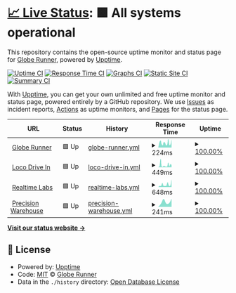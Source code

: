 # [📈 Live Status](https://globerunnerseo.github.io/downtime): <!--live status--> **🟩 All systems operational**

This repository contains the open-source uptime monitor and status page for [Globe Runner](https://globerunner.com), powered by [Upptime](https://github.com/upptime/upptime).

[![Uptime CI](https://github.com/globerunnerseo/downtime/workflows/Uptime%20CI/badge.svg)](https://github.com/globerunnerseo/downtime/actions?query=workflow%3A%22Uptime+CI%22)
[![Response Time CI](https://github.com/globerunnerseo/downtime/workflows/Response%20Time%20CI/badge.svg)](https://github.com/globerunnerseo/downtime/actions?query=workflow%3A%22Response+Time+CI%22)
[![Graphs CI](https://github.com/globerunnerseo/downtime/workflows/Graphs%20CI/badge.svg)](https://github.com/globerunnerseo/downtime/actions?query=workflow%3A%22Graphs+CI%22)
[![Static Site CI](https://github.com/globerunnerseo/downtime/workflows/Static%20Site%20CI/badge.svg)](https://github.com/globerunnerseo/downtime/actions?query=workflow%3A%22Static+Site+CI%22)
[![Summary CI](https://github.com/globerunnerseo/downtime/workflows/Summary%20CI/badge.svg)](https://github.com/globerunnerseo/downtime/actions?query=workflow%3A%22Summary+CI%22)

With [Upptime](https://upptime.js.org), you can get your own unlimited and free uptime monitor and status page, powered entirely by a GitHub repository. We use [Issues](https://github.com/globerunnerseo/downtime/issues) as incident reports, [Actions](https://github.com/globerunnerseo/downtime/actions) as uptime monitors, and [Pages](https://globerunnerseo.github.io/downtime) for the status page.

<!--start: status pages-->
<!-- This summary is generated by Upptime (https://github.com/upptime/upptime) -->
<!-- Do not edit this manually, your changes will be overwritten -->
<!-- prettier-ignore -->
| URL | Status | History | Response Time | Uptime |
| --- | ------ | ------- | ------------- | ------ |
| <img alt="" src="https://favicons.githubusercontent.com/globerunner.com" height="13"> [Globe Runner](https://globerunner.com/) | 🟩 Up | [globe-runner.yml](https://github.com/globerunnerseo/downtime/commits/HEAD/history/globe-runner.yml) | <details><summary><img alt="Response time graph" src="./graphs/globe-runner/response-time-week.png" height="20"> 224ms</summary><br><a href="https://globerunnerseo.github.io/downtime/history/globe-runner"><img alt="Response time 224" src="https://img.shields.io/endpoint?url=https%3A%2F%2Fraw.githubusercontent.com%2Fgloberunnerseo%2Fdowntime%2FHEAD%2Fapi%2Fglobe-runner%2Fresponse-time.json"></a><br><a href="https://globerunnerseo.github.io/downtime/history/globe-runner"><img alt="24-hour response time 140" src="https://img.shields.io/endpoint?url=https%3A%2F%2Fraw.githubusercontent.com%2Fgloberunnerseo%2Fdowntime%2FHEAD%2Fapi%2Fglobe-runner%2Fresponse-time-day.json"></a><br><a href="https://globerunnerseo.github.io/downtime/history/globe-runner"><img alt="7-day response time 224" src="https://img.shields.io/endpoint?url=https%3A%2F%2Fraw.githubusercontent.com%2Fgloberunnerseo%2Fdowntime%2FHEAD%2Fapi%2Fglobe-runner%2Fresponse-time-week.json"></a><br><a href="https://globerunnerseo.github.io/downtime/history/globe-runner"><img alt="30-day response time 224" src="https://img.shields.io/endpoint?url=https%3A%2F%2Fraw.githubusercontent.com%2Fgloberunnerseo%2Fdowntime%2FHEAD%2Fapi%2Fglobe-runner%2Fresponse-time-month.json"></a><br><a href="https://globerunnerseo.github.io/downtime/history/globe-runner"><img alt="1-year response time 224" src="https://img.shields.io/endpoint?url=https%3A%2F%2Fraw.githubusercontent.com%2Fgloberunnerseo%2Fdowntime%2FHEAD%2Fapi%2Fglobe-runner%2Fresponse-time-year.json"></a></details> | <details><summary><a href="https://globerunnerseo.github.io/downtime/history/globe-runner">100.00%</a></summary><a href="https://globerunnerseo.github.io/downtime/history/globe-runner"><img alt="All-time uptime 100.00%" src="https://img.shields.io/endpoint?url=https%3A%2F%2Fraw.githubusercontent.com%2Fgloberunnerseo%2Fdowntime%2FHEAD%2Fapi%2Fglobe-runner%2Fuptime.json"></a><br><a href="https://globerunnerseo.github.io/downtime/history/globe-runner"><img alt="24-hour uptime 100.00%" src="https://img.shields.io/endpoint?url=https%3A%2F%2Fraw.githubusercontent.com%2Fgloberunnerseo%2Fdowntime%2FHEAD%2Fapi%2Fglobe-runner%2Fuptime-day.json"></a><br><a href="https://globerunnerseo.github.io/downtime/history/globe-runner"><img alt="7-day uptime 100.00%" src="https://img.shields.io/endpoint?url=https%3A%2F%2Fraw.githubusercontent.com%2Fgloberunnerseo%2Fdowntime%2FHEAD%2Fapi%2Fglobe-runner%2Fuptime-week.json"></a><br><a href="https://globerunnerseo.github.io/downtime/history/globe-runner"><img alt="30-day uptime 100.00%" src="https://img.shields.io/endpoint?url=https%3A%2F%2Fraw.githubusercontent.com%2Fgloberunnerseo%2Fdowntime%2FHEAD%2Fapi%2Fglobe-runner%2Fuptime-month.json"></a><br><a href="https://globerunnerseo.github.io/downtime/history/globe-runner"><img alt="1-year uptime 100.00%" src="https://img.shields.io/endpoint?url=https%3A%2F%2Fraw.githubusercontent.com%2Fgloberunnerseo%2Fdowntime%2FHEAD%2Fapi%2Fglobe-runner%2Fuptime-year.json"></a></details>
| <img alt="" src="https://favicons.githubusercontent.com/www.locodrivein.com" height="13"> [Loco Drive In](https://www.locodrivein.com/) | 🟩 Up | [loco-drive-in.yml](https://github.com/globerunnerseo/downtime/commits/HEAD/history/loco-drive-in.yml) | <details><summary><img alt="Response time graph" src="./graphs/loco-drive-in/response-time-week.png" height="20"> 449ms</summary><br><a href="https://globerunnerseo.github.io/downtime/history/loco-drive-in"><img alt="Response time 449" src="https://img.shields.io/endpoint?url=https%3A%2F%2Fraw.githubusercontent.com%2Fgloberunnerseo%2Fdowntime%2FHEAD%2Fapi%2Floco-drive-in%2Fresponse-time.json"></a><br><a href="https://globerunnerseo.github.io/downtime/history/loco-drive-in"><img alt="24-hour response time 168" src="https://img.shields.io/endpoint?url=https%3A%2F%2Fraw.githubusercontent.com%2Fgloberunnerseo%2Fdowntime%2FHEAD%2Fapi%2Floco-drive-in%2Fresponse-time-day.json"></a><br><a href="https://globerunnerseo.github.io/downtime/history/loco-drive-in"><img alt="7-day response time 449" src="https://img.shields.io/endpoint?url=https%3A%2F%2Fraw.githubusercontent.com%2Fgloberunnerseo%2Fdowntime%2FHEAD%2Fapi%2Floco-drive-in%2Fresponse-time-week.json"></a><br><a href="https://globerunnerseo.github.io/downtime/history/loco-drive-in"><img alt="30-day response time 449" src="https://img.shields.io/endpoint?url=https%3A%2F%2Fraw.githubusercontent.com%2Fgloberunnerseo%2Fdowntime%2FHEAD%2Fapi%2Floco-drive-in%2Fresponse-time-month.json"></a><br><a href="https://globerunnerseo.github.io/downtime/history/loco-drive-in"><img alt="1-year response time 449" src="https://img.shields.io/endpoint?url=https%3A%2F%2Fraw.githubusercontent.com%2Fgloberunnerseo%2Fdowntime%2FHEAD%2Fapi%2Floco-drive-in%2Fresponse-time-year.json"></a></details> | <details><summary><a href="https://globerunnerseo.github.io/downtime/history/loco-drive-in">100.00%</a></summary><a href="https://globerunnerseo.github.io/downtime/history/loco-drive-in"><img alt="All-time uptime 100.00%" src="https://img.shields.io/endpoint?url=https%3A%2F%2Fraw.githubusercontent.com%2Fgloberunnerseo%2Fdowntime%2FHEAD%2Fapi%2Floco-drive-in%2Fuptime.json"></a><br><a href="https://globerunnerseo.github.io/downtime/history/loco-drive-in"><img alt="24-hour uptime 100.00%" src="https://img.shields.io/endpoint?url=https%3A%2F%2Fraw.githubusercontent.com%2Fgloberunnerseo%2Fdowntime%2FHEAD%2Fapi%2Floco-drive-in%2Fuptime-day.json"></a><br><a href="https://globerunnerseo.github.io/downtime/history/loco-drive-in"><img alt="7-day uptime 100.00%" src="https://img.shields.io/endpoint?url=https%3A%2F%2Fraw.githubusercontent.com%2Fgloberunnerseo%2Fdowntime%2FHEAD%2Fapi%2Floco-drive-in%2Fuptime-week.json"></a><br><a href="https://globerunnerseo.github.io/downtime/history/loco-drive-in"><img alt="30-day uptime 100.00%" src="https://img.shields.io/endpoint?url=https%3A%2F%2Fraw.githubusercontent.com%2Fgloberunnerseo%2Fdowntime%2FHEAD%2Fapi%2Floco-drive-in%2Fuptime-month.json"></a><br><a href="https://globerunnerseo.github.io/downtime/history/loco-drive-in"><img alt="1-year uptime 100.00%" src="https://img.shields.io/endpoint?url=https%3A%2F%2Fraw.githubusercontent.com%2Fgloberunnerseo%2Fdowntime%2FHEAD%2Fapi%2Floco-drive-in%2Fuptime-year.json"></a></details>
| <img alt="" src="https://favicons.githubusercontent.com/realtimelab.com" height="13"> [Realtime Labs](https://realtimelab.com/) | 🟩 Up | [realtime-labs.yml](https://github.com/globerunnerseo/downtime/commits/HEAD/history/realtime-labs.yml) | <details><summary><img alt="Response time graph" src="./graphs/realtime-labs/response-time-week.png" height="20"> 648ms</summary><br><a href="https://globerunnerseo.github.io/downtime/history/realtime-labs"><img alt="Response time 648" src="https://img.shields.io/endpoint?url=https%3A%2F%2Fraw.githubusercontent.com%2Fgloberunnerseo%2Fdowntime%2FHEAD%2Fapi%2Frealtime-labs%2Fresponse-time.json"></a><br><a href="https://globerunnerseo.github.io/downtime/history/realtime-labs"><img alt="24-hour response time 345" src="https://img.shields.io/endpoint?url=https%3A%2F%2Fraw.githubusercontent.com%2Fgloberunnerseo%2Fdowntime%2FHEAD%2Fapi%2Frealtime-labs%2Fresponse-time-day.json"></a><br><a href="https://globerunnerseo.github.io/downtime/history/realtime-labs"><img alt="7-day response time 648" src="https://img.shields.io/endpoint?url=https%3A%2F%2Fraw.githubusercontent.com%2Fgloberunnerseo%2Fdowntime%2FHEAD%2Fapi%2Frealtime-labs%2Fresponse-time-week.json"></a><br><a href="https://globerunnerseo.github.io/downtime/history/realtime-labs"><img alt="30-day response time 648" src="https://img.shields.io/endpoint?url=https%3A%2F%2Fraw.githubusercontent.com%2Fgloberunnerseo%2Fdowntime%2FHEAD%2Fapi%2Frealtime-labs%2Fresponse-time-month.json"></a><br><a href="https://globerunnerseo.github.io/downtime/history/realtime-labs"><img alt="1-year response time 648" src="https://img.shields.io/endpoint?url=https%3A%2F%2Fraw.githubusercontent.com%2Fgloberunnerseo%2Fdowntime%2FHEAD%2Fapi%2Frealtime-labs%2Fresponse-time-year.json"></a></details> | <details><summary><a href="https://globerunnerseo.github.io/downtime/history/realtime-labs">100.00%</a></summary><a href="https://globerunnerseo.github.io/downtime/history/realtime-labs"><img alt="All-time uptime 100.00%" src="https://img.shields.io/endpoint?url=https%3A%2F%2Fraw.githubusercontent.com%2Fgloberunnerseo%2Fdowntime%2FHEAD%2Fapi%2Frealtime-labs%2Fuptime.json"></a><br><a href="https://globerunnerseo.github.io/downtime/history/realtime-labs"><img alt="24-hour uptime 100.00%" src="https://img.shields.io/endpoint?url=https%3A%2F%2Fraw.githubusercontent.com%2Fgloberunnerseo%2Fdowntime%2FHEAD%2Fapi%2Frealtime-labs%2Fuptime-day.json"></a><br><a href="https://globerunnerseo.github.io/downtime/history/realtime-labs"><img alt="7-day uptime 100.00%" src="https://img.shields.io/endpoint?url=https%3A%2F%2Fraw.githubusercontent.com%2Fgloberunnerseo%2Fdowntime%2FHEAD%2Fapi%2Frealtime-labs%2Fuptime-week.json"></a><br><a href="https://globerunnerseo.github.io/downtime/history/realtime-labs"><img alt="30-day uptime 100.00%" src="https://img.shields.io/endpoint?url=https%3A%2F%2Fraw.githubusercontent.com%2Fgloberunnerseo%2Fdowntime%2FHEAD%2Fapi%2Frealtime-labs%2Fuptime-month.json"></a><br><a href="https://globerunnerseo.github.io/downtime/history/realtime-labs"><img alt="1-year uptime 100.00%" src="https://img.shields.io/endpoint?url=https%3A%2F%2Fraw.githubusercontent.com%2Fgloberunnerseo%2Fdowntime%2FHEAD%2Fapi%2Frealtime-labs%2Fuptime-year.json"></a></details>
| <img alt="" src="https://favicons.githubusercontent.com/precisionwarehousedesign.com" height="13"> [Precision Warehouse](https://precisionwarehousedesign.com/) | 🟩 Up | [precision-warehouse.yml](https://github.com/globerunnerseo/downtime/commits/HEAD/history/precision-warehouse.yml) | <details><summary><img alt="Response time graph" src="./graphs/precision-warehouse/response-time-week.png" height="20"> 241ms</summary><br><a href="https://globerunnerseo.github.io/downtime/history/precision-warehouse"><img alt="Response time 241" src="https://img.shields.io/endpoint?url=https%3A%2F%2Fraw.githubusercontent.com%2Fgloberunnerseo%2Fdowntime%2FHEAD%2Fapi%2Fprecision-warehouse%2Fresponse-time.json"></a><br><a href="https://globerunnerseo.github.io/downtime/history/precision-warehouse"><img alt="24-hour response time 152" src="https://img.shields.io/endpoint?url=https%3A%2F%2Fraw.githubusercontent.com%2Fgloberunnerseo%2Fdowntime%2FHEAD%2Fapi%2Fprecision-warehouse%2Fresponse-time-day.json"></a><br><a href="https://globerunnerseo.github.io/downtime/history/precision-warehouse"><img alt="7-day response time 241" src="https://img.shields.io/endpoint?url=https%3A%2F%2Fraw.githubusercontent.com%2Fgloberunnerseo%2Fdowntime%2FHEAD%2Fapi%2Fprecision-warehouse%2Fresponse-time-week.json"></a><br><a href="https://globerunnerseo.github.io/downtime/history/precision-warehouse"><img alt="30-day response time 241" src="https://img.shields.io/endpoint?url=https%3A%2F%2Fraw.githubusercontent.com%2Fgloberunnerseo%2Fdowntime%2FHEAD%2Fapi%2Fprecision-warehouse%2Fresponse-time-month.json"></a><br><a href="https://globerunnerseo.github.io/downtime/history/precision-warehouse"><img alt="1-year response time 241" src="https://img.shields.io/endpoint?url=https%3A%2F%2Fraw.githubusercontent.com%2Fgloberunnerseo%2Fdowntime%2FHEAD%2Fapi%2Fprecision-warehouse%2Fresponse-time-year.json"></a></details> | <details><summary><a href="https://globerunnerseo.github.io/downtime/history/precision-warehouse">100.00%</a></summary><a href="https://globerunnerseo.github.io/downtime/history/precision-warehouse"><img alt="All-time uptime 100.00%" src="https://img.shields.io/endpoint?url=https%3A%2F%2Fraw.githubusercontent.com%2Fgloberunnerseo%2Fdowntime%2FHEAD%2Fapi%2Fprecision-warehouse%2Fuptime.json"></a><br><a href="https://globerunnerseo.github.io/downtime/history/precision-warehouse"><img alt="24-hour uptime 100.00%" src="https://img.shields.io/endpoint?url=https%3A%2F%2Fraw.githubusercontent.com%2Fgloberunnerseo%2Fdowntime%2FHEAD%2Fapi%2Fprecision-warehouse%2Fuptime-day.json"></a><br><a href="https://globerunnerseo.github.io/downtime/history/precision-warehouse"><img alt="7-day uptime 100.00%" src="https://img.shields.io/endpoint?url=https%3A%2F%2Fraw.githubusercontent.com%2Fgloberunnerseo%2Fdowntime%2FHEAD%2Fapi%2Fprecision-warehouse%2Fuptime-week.json"></a><br><a href="https://globerunnerseo.github.io/downtime/history/precision-warehouse"><img alt="30-day uptime 100.00%" src="https://img.shields.io/endpoint?url=https%3A%2F%2Fraw.githubusercontent.com%2Fgloberunnerseo%2Fdowntime%2FHEAD%2Fapi%2Fprecision-warehouse%2Fuptime-month.json"></a><br><a href="https://globerunnerseo.github.io/downtime/history/precision-warehouse"><img alt="1-year uptime 100.00%" src="https://img.shields.io/endpoint?url=https%3A%2F%2Fraw.githubusercontent.com%2Fgloberunnerseo%2Fdowntime%2FHEAD%2Fapi%2Fprecision-warehouse%2Fuptime-year.json"></a></details>

<!--end: status pages-->

[**Visit our status website →**](https://globerunnerseo.github.io/downtime)

## 📄 License

- Powered by: [Upptime](https://github.com/upptime/upptime)
- Code: [MIT](./LICENSE) © [Globe Runner](https://globerunner.com)
- Data in the `./history` directory: [Open Database License](https://opendatacommons.org/licenses/odbl/1-0/)
